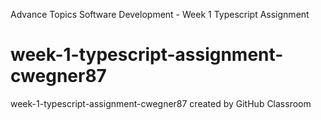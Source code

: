 Advance Topics Software Development - Week 1 Typescript Assignment

# week-1-typescript-assignment-cwegner87
week-1-typescript-assignment-cwegner87 created by GitHub Classroom

